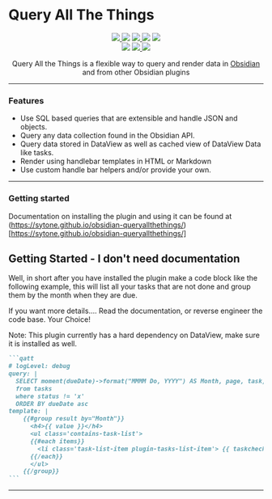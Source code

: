 # Query All The Things

<p align="center">
    <a href="https://github.com/sytone/obsidian-queryallthethings/releases/latest">
  <img src="https://img.shields.io/github/manifest-json/v/sytone/obsidian-queryallthethings?color=blue">
 </a>
    <img src="https://img.shields.io/github/release-date/sytone/obsidian-queryallthethings">
 <a href="https://github.com/sytone/obsidian-queryallthethings/blob/main/LICENSE">
  <img src="https://img.shields.io/github/license/sytone/obsidian-queryallthethings">
 </a>
 <img src="https://img.shields.io/github/downloads/sytone/obsidian-queryallthethings/total">
 <a href="https://github.com/sytone/obsidian-queryallthethings/issues">
  <img src="https://img.shields.io/github/issues/sytone/obsidian-queryallthethings">
 </a>
 <br>
 <img src="https://img.shields.io/tokei/lines/github/sytone/obsidian-queryallthethings">
 <a href="https://www.codefactor.io/repository/github/sytone/obsidian-queryallthethings/stats">
  <img src="https://img.shields.io/codefactor/grade/github/sytone/obsidian-queryallthethings">
 </a>
 <a href="https://sytone.github.io/obsidian-queryallthethings/lcov-report/">
  <img src="https://img.shields.io/endpoint?url=https://gist.githubusercontent.com/sytone/a2879612aa47b6364392d94cae882c50/raw/obsidian-queryallthethings_coverage.json">
 </a>
</p>

<div align="center">

Query All the Things is a flexible way to query and render data in <a href="https://obsidian.md">Obsidian</a> and from other Obsidian plugins
</div>

---

### Features

- Use SQL based queries that are extensible and handle JSON and objects.
- Query any data collection found in the Obsidian API.
- Query data stored in DataView as well as cached view of DataView Data like tasks.
- Render using handlebar templates in HTML or Markdown
- Use custom handle bar helpers and/or provide your own.

---

### Getting started

Documentation on installing the plugin and using it can be found at (https://sytone.github.io/obsidian-queryallthethings/)[https://sytone.github.io/obsidian-queryallthethings/]


## Getting Started - I don't need documentation

Well, in short after you have installed the plugin make a code block like the following example, this will list all your tasks that are not done and group them by the month when they are due.

If you want more details.... Read the documentation, or reverse engineer the code base. Your Choice!

Note: This plugin currently has a hard dependency on DataView, make sure it is installed as well.

````markdown
```qatt
# logLevel: debug
query: |
  SELECT moment(dueDate)->format("MMMM Do, YYYY") AS Month, page, task, status, line, tags, doneDate, priority
  from tasks
  where status != 'x'
  ORDER BY dueDate asc
template: |
    {{#group result by="Month"}}
      <h4>{{ value }}</h4>
      <ul class='contains-task-list'>
      {{#each items}}
        <li class='task-list-item plugin-tasks-list-item'> {{ taskcheckbox this }} {{#markdown2}} {{task}} [[{{page}}|📝]] {{/markdown2}}</li>
      {{/each}}
      </ul>
    {{/group}}
```
````

---
